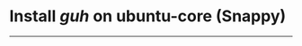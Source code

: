 # Install *guh* on ubuntu-core (Snappy)
--------------------------------------------







































